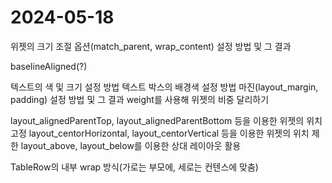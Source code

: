 # 2024-05-18

위젯의 크기 조절 옵션(match_parent, wrap_content) 설정 방법 및 그 결과

baselineAligned(?)

텍스트의 색 및 크기 설정 방법
텍스트 박스의 배경색 설정 방법
마진(layout_margin, padding) 설정 방법 및 그 결과
weight를 사용해 위젯의 비중 달리하기

layout_alignedParentTop, layout_alignedParentBottom 등을 이용한 위젯의 위치 고정
layout_centorHorizontal, layout_centorVertical 등을 이용한 위젯의 위치 제한
layout_above, layout_below를 이용한 상대 레이아웃 활용

TableRow의 내부 wrap 방식(가로는 부모에, 세로는 컨텐스에 맞춤)
